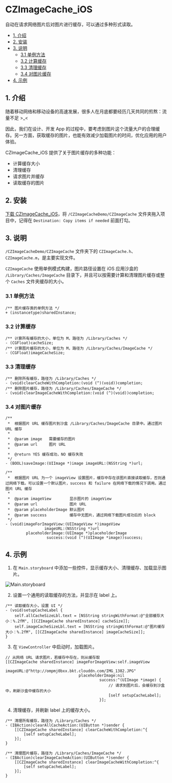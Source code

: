 # CZImageCache_iOS
自动在请求网络图片后对图片进行缓存，可以通过多种形式读取。

* [1. 介绍](#1-介绍)
* [2. 安装](#2-安装)
* [3. 说明](#3-说明)
  * [3.1 单例方法](#31-单例方法)
  * [3.2 计算缓存](#32-计算缓存)
  * [3.3 清理缓存](#33-清理缓存)
  * [3.4 对图片缓存](#34-对图片缓存)
* [4. 示例](#4-示例)

## 1. 介绍

随着移动网络和移动设备的高速发展，很多人在月底都要经历几天共同的煎熬：流量不足 >_<

因此，我们在设计、开发 App 的过程中，要考虑到图片这个流量大户的合理缓存。另一方面，获取缓存的图片，也能有效减少加载图片的时间，优化应用的用户体验。

CZImageCache_iOS 提供了关于图片缓存的多种功能：

* 计算缓存大小
* 清理缓存
* 请求图片并缓存
* 读取缓存的图片

## 2. 安装

[下载 CZImageCache_iOS](https://github.com/clayzhu/CZImageCache_iOS/archive/master.zip)，将 `/CZImageCacheDemo/CZImageCache` 文件夹拖入项目中，记得在 `Destination: Copy items if needed` 前面打勾。

## 3. 说明

`/CZImageCacheDemo/CZImageCache` 文件夹下的 `CZImageCache.h`、`CZImageCache.m`，是主要实现文件。

`CZImageCache` 使用单例模式构建，图片路径设置在 iOS 应用沙盒的 `/Library/Caches/ImageCache` 目录下，并且可以按需要计算和清理图片缓存或整个 `Caches` 文件夹缓存的大小。

### 3.1 单例方法

```objc
/** 图片缓存类的单例方法 */
+ (instancetype)sharedInstance;
```

### 3.2 计算缓存

```objc
/** 计算所有缓存的大小，单位为 M，路径为 /Library/Caches */
- (CGFloat)cacheSize;
/** 计算图片缓存的大小，单位为 M，路径为 /Library/Caches/ImageCache */
- (CGFloat)imageCacheSize;
```

### 3.3 清理缓存

```objc
/** 删除所有缓存，路径为 /Library/Caches */
- (void)clearCacheWithCompletion:(void (^)(void))completion;
/** 删除图片缓存，路径为 /Library/Caches/ImageCache */
- (void)clearImageCacheWithCompletion:(void (^)(void))completion;
```

### 3.4 对图片缓存

```objc
/**
 *  根据图片 URL 缓存图片到沙盒 /Library/Caches/ImageCache 目录中。通过图片 URL 缓存
 *
 *  @param image   需要缓存的图片
 *  @param url     图片 URL
 *
 *  @return YES 缓存成功，NO 缓存失败
 */
- (BOOL)saveImage:(UIImage *)image imageURL:(NSString *)url;

/**
 *  根据图片 URL 为一个 imageView 设置图片，缓存中存在该图片直接读取缓存，否则通过网络下载。可以设置一个默认图片，success 和 failure 在网络下载的情况下调用。通过图片 URL 缓存
 *
 *  @param imageView        显示图片的 imageView
 *  @param url              图片 URL
 *  @param placeholderImage 默认图片
 *  @param success          缓存中无图片，通过网络下载图片成功后的 block
 */
- (void)imageForImageView:(UIImageView *)imageView
                 imageURL:(NSString *)url
         placeholderImage:(UIImage *)placeholderImage
                  success:(void (^)(UIImage *image))success;
```

## 4. 示例

1. 在 `Main.storyboard` 中添加一些控件，显示缓存大小、清理缓存、加载显示图片。

![Main.storyboard](http://ompmj0bxx.bkt.clouddn.com/%E5%B1%8F%E5%B9%95%E5%BF%AB%E7%85%A7%202017-04-07%2022.25.03.png "Main.storyboard")

2. 设置一个通用的读取缓存的方法，并显示在 label 上。

```objc
/** 读取缓存大小，设置 UI */
- (void)setupCacheLabel {
    self.allCacheSizeLbl.text = [NSString stringWithFormat:@"全部缓存大小：%.2fM", [[CZImageCache sharedInstance] cacheSize]];
    self.imageCacheSizeLbl.text = [NSString stringWithFormat:@"图片缓存大小：%.2fM", [[CZImageCache sharedInstance] imageCacheSize]];
}
```

3. 在 `ViewController` 中启动时，加载图片。

```objc
// 从网络 URL 请求图片，若缓存中存在，则从缓存取
[[CZImageCache sharedInstance] imageForImageView:self.imageView
                                        imageURL:@"http://ompmj0bxx.bkt.clouddn.com/IMG_1382.JPG"
                                placeholderImage:nil
                                         success:^(UIImage *image) {
                                             // 请求到图片后，会缓存到沙盒中，刷新沙盒中缓存的大小
                                             [self setupCacheLabel];
                                         }];
```

4. 清理缓存，并刷新 label 上的缓存大小。

```objc
/** 清理所有缓存，路径为 /Library/Caches */
- (IBAction)clearAllCacheAction:(UIButton *)sender {
    [[CZImageCache sharedInstance] clearCacheWithCompletion:^{
        [self setupCacheLabel];
    }];
}

/** 清理图片缓存，路径为 /Library/Caches/ImageCache */
- (IBAction)clearImageCacheAction:(UIButton *)sender {
    [[CZImageCache sharedInstance] clearImageCacheWithCompletion:^{
        [self setupCacheLabel];
    }];
}
```

